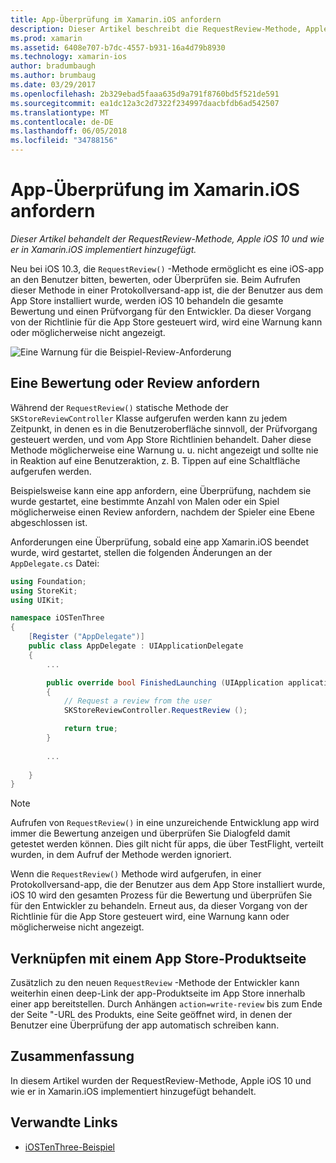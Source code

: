 ```yaml
---
title: App-Überprüfung im Xamarin.iOS anfordern
description: Dieser Artikel beschreibt die RequestReview-Methode, Apple iOS 10 hinzugefügt, und erläutert, wie er in Xamarin.iOS implementieren.
ms.prod: xamarin
ms.assetid: 6408e707-b7dc-4557-b931-16a4d79b8930
ms.technology: xamarin-ios
author: bradumbaugh
ms.author: brumbaug
ms.date: 03/29/2017
ms.openlocfilehash: 2b329ebad5faaa635d9a791f8760bd5f521de591
ms.sourcegitcommit: ea1dc12a3c2d7322f234997daacbfdb6ad542507
ms.translationtype: MT
ms.contentlocale: de-DE
ms.lasthandoff: 06/05/2018
ms.locfileid: "34788156"
---
```

# <a name="request-app-review-in-xamarinios"></a>App-Überprüfung im Xamarin.iOS anfordern

_Dieser Artikel behandelt der RequestReview-Methode, Apple iOS 10 und wie er in Xamarin.iOS implementiert hinzugefügt._

Neu bei iOS 10.3, die `RequestReview()` -Methode ermöglicht es eine iOS-app an den Benutzer bitten, bewerten, oder Überprüfen sie. Beim Aufrufen dieser Methode in einer Protokollversand-app ist, die der Benutzer aus dem App Store installiert wurde, werden iOS 10 behandeln die gesamte Bewertung und einen Prüfvorgang für den Entwickler. Da dieser Vorgang von der Richtlinie für die App Store gesteuert wird, wird eine Warnung kann oder möglicherweise nicht angezeigt.

![](request-app-review-images/review01.png "Eine Warnung für die Beispiel-Review-Anforderung")

## <a name="requesting-a-rating-or-review"></a>Eine Bewertung oder Review anfordern

Während der `RequestReview()` statische Methode der `SKStoreReviewController` Klasse aufgerufen werden kann zu jedem Zeitpunkt, in denen es in die Benutzeroberfläche sinnvoll, der Prüfvorgang gesteuert werden, und vom App Store Richtlinien behandelt. Daher diese Methode möglicherweise eine Warnung u. u. nicht angezeigt und sollte nie in Reaktion auf eine Benutzeraktion, z. B. Tippen auf eine Schaltfläche aufgerufen werden.

Beispielsweise kann eine app anfordern, eine Überprüfung, nachdem sie wurde gestartet, eine bestimmte Anzahl von Malen oder ein Spiel möglicherweise einen Review anfordern, nachdem der Spieler eine Ebene abgeschlossen ist.

Anforderungen eine Überprüfung, sobald eine app Xamarin.iOS beendet wurde, wird gestartet, stellen die folgenden Änderungen an der `AppDelegate.cs` Datei:

```csharp
using Foundation;
using StoreKit;
using UIKit;

namespace iOSTenThree
{
    [Register ("AppDelegate")]
    public class AppDelegate : UIApplicationDelegate
    {
        ...

        public override bool FinishedLaunching (UIApplication application, NSDictionary launchOptions)
        {
            // Request a review from the user
            SKStoreReviewController.RequestReview ();

            return true;
        }
        
        ...
        
    }
}
```

> [!NOTE]
> Aufrufen von `RequestReview()` in eine unzureichende Entwicklung app wird immer die Bewertung anzeigen und überprüfen Sie Dialogfeld damit getestet werden können. Dies gilt nicht für apps, die über TestFlight, verteilt wurden, in dem Aufruf der Methode werden ignoriert.

Wenn die `RequestReview()` Methode wird aufgerufen, in einer Protokollversand-app, die der Benutzer aus dem App Store installiert wurde, iOS 10 wird den gesamten Prozess für die Bewertung und überprüfen Sie für den Entwickler zu behandeln. Erneut aus, da dieser Vorgang von der Richtlinie für die App Store gesteuert wird, eine Warnung kann oder möglicherweise nicht angezeigt.

## <a name="linking-to-an-app-store-product-page"></a>Verknüpfen mit einem App Store-Produktseite 

Zusätzlich zu den neuen `RequestReview` -Methode der Entwickler kann weiterhin einen deep-Link der app-Produktseite im App Store innerhalb einer app bereitstellen. Durch Anhängen `action=write-review` bis zum Ende der Seite "-URL des Produkts, eine Seite geöffnet wird, in denen der Benutzer eine Überprüfung der app automatisch schreiben kann. 

## <a name="summary"></a>Zusammenfassung

In diesem Artikel wurden der RequestReview-Methode, Apple iOS 10 und wie er in Xamarin.iOS implementiert hinzugefügt behandelt.



## <a name="related-links"></a>Verwandte Links

- [iOSTenThree-Beispiel](https://developer.xamarin.com/samples/ios/iOS10/iOSTenThree)
